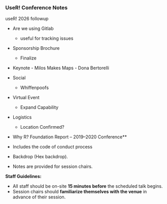 ### UseR! Conference Notes 
useR! 2026 followup
 - Are we using Gitlab
	- useful for tracking issues
 - Sponsorship Brochure
	- Finalize 
 - Keynote
         - Milos Makes Maps 
         - Dona Bertorelli 
 - Social 
	 - Whiffenpoofs
 - Virtual Event
	 - Expand Capability
 - Logistics
	 - Location Confirmed?



- Why R? Foundation Report – 2019–2020 Conference**
- Includes the code of conduct process 
- Backdrop (Hex backdrop).
- Notes are provided for session chairs.

**Staff Guidelines:**

- All staff should be on-site **15 minutes before** the scheduled talk begins.
- Session chairs should **familiarize themselves with the venue** in advance of their session.

